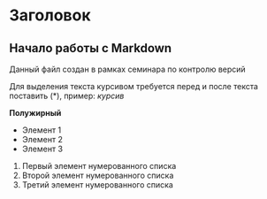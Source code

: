 # Заголовок

## Начало работы с Markdown

Данный файл создан в рамках семинара по контролю версий

Для выделения текста курсивом требуется перед и после текста поставить (*), пример: *курсив*

**Полужирный**

* Элемент 1
* Элемент 2
* Элемент 3

1. Первый элемент нумерованного списка
2. Второй элемент нумерованного списка
3. Третий элемент нумерованного списка
